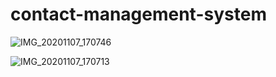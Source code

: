 # contact-management-system
![IMG_20201107_170746](https://user-images.githubusercontent.com/68055125/98440004-044eb500-211c-11eb-917c-ae1199d9741c.jpg)

![IMG_20201107_170713](https://user-images.githubusercontent.com/68055125/98440039-44159c80-211c-11eb-894d-d2b98cb07597.jpg)

